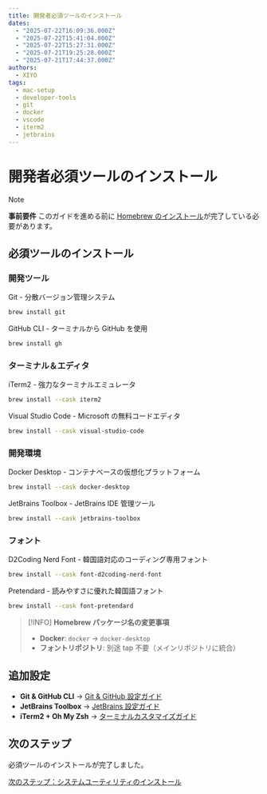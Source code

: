 ```yaml
---
title: 開発者必須ツールのインストール
dates:
  - "2025-07-22T16:09:36.000Z"
  - "2025-07-22T15:41:04.000Z"
  - "2025-07-22T15:27:31.000Z"
  - "2025-07-21T19:25:28.000Z"
  - "2025-07-21T17:44:37.000Z"
authors:
  - XIYO
tags:
  - mac-setup
  - developer-tools
  - git
  - docker
  - vscode
  - iterm2
  - jetbrains
---
```


# 開発者必須ツールのインストール

> [!NOTE]
> **事前要件**
> このガイドを進める前に [Homebrew のインストール](macos-step00-homebrew-installation)が完了している必要があります。

## 必須ツールのインストール

### 開発ツール

Git - 分散バージョン管理システム

```bash
brew install git
```

GitHub CLI - ターミナルから GitHub を使用

```bash
brew install gh
```

### ターミナル＆エディタ

iTerm2 - 強力なターミナルエミュレータ

```bash
brew install --cask iterm2
```

Visual Studio Code - Microsoft の無料コードエディタ

```bash
brew install --cask visual-studio-code
```

### 開発環境

Docker Desktop - コンテナベースの仮想化プラットフォーム

```bash
brew install --cask docker-desktop
```

JetBrains Toolbox - JetBrains IDE 管理ツール

```bash
brew install --cask jetbrains-toolbox
```

### フォント

D2Coding Nerd Font - 韓国語対応のコーディング専用フォント

```bash
brew install --cask font-d2coding-nerd-font
```

Pretendard - 読みやすさに優れた韓国語フォント

```bash
brew install --cask font-pretendard
```

> [!INFO]
> **Homebrew パッケージ名の変更事項**
>
> - **Docker**: `docker` → `docker-desktop`
> - **フォントリポジトリ**: 別途 tap 不要（メインリポジトリに統合）


## 追加設定

- **Git & GitHub CLI** → [Git & GitHub 設定ガイド](git-github-setup)
- **JetBrains Toolbox** → [JetBrains 設定ガイド](jetbrains-setup)
- **iTerm2 + Oh My Zsh** → [ターミナルカスタマイズガイド](terminal-customization)

## 次のステップ

必須ツールのインストールが完了しました。

[次のステップ：システムユーティリティのインストール](macos-step02-system-utilities)